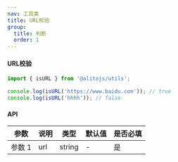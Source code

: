```yaml
---
nav: 工具类
title: URL校验
group:
  title: 判断
  order: 1
---
```


#### URL校验

```js
import { isURL } from '@alitojs/utils';

console.log(isURL('https://www.baidu.com')); // true
console.log(isURL('hhhh')); // false
```

#### API

| 参数   | 说明     | 类型   | 默认值 | 是否必填 |
| ------ | -------- | ------ | ------ | -------- |
| 参数 1 | url | string |   -     | 是       |
